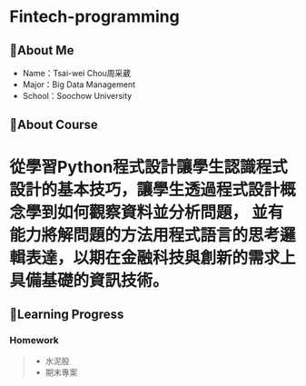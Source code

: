 # Fintech-programming

## 📌About Me
* Name：Tsai-wei Chou周采葳
* Major：Big Data Management
* School：Soochow University
## 📌About Course

從學習Python程式設計讓學生認識程式設計的基本技巧，讓學生透過程式設計概念學到如何觀察資料並分析問題，
並有能力將解問題的方法用程式語言的思考邏輯表達，以期在金融科技與創新的需求上具備基礎的資訊技術。
===
## 📌Learning Progress
### Homework
>* 水泥股
>* 期末專案


